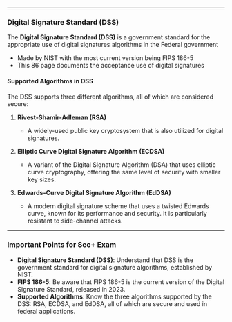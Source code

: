 
---
### Digital Signature Standard (DSS)

The **Digital Signature Standard (DSS)** is a government standard for the appropriate use of digital signatures algorithms in the Federal government

- Made by NIST with the most current version being FIPS 186-5 
- This 86 page documents the acceptance use of digital signatures

#### Supported Algorithms in DSS

The DSS supports three different algorithms, all of which are considered secure:

1. **Rivest-Shamir-Adleman (RSA)**
    
    - A widely-used public key cryptosystem that is also utilized for digital signatures.
2. **Elliptic Curve Digital Signature Algorithm (ECDSA)**
    
    - A variant of the Digital Signature Algorithm (DSA) that uses elliptic curve cryptography, offering the same level of security with smaller key sizes.
3. **Edwards-Curve Digital Signature Algorithm (EdDSA)**
    
    - A modern digital signature scheme that uses a twisted Edwards curve, known for its performance and security. It is particularly resistant to side-channel attacks.

---
### Important Points for Sec+ Exam

- **Digital Signature Standard (DSS)**: Understand that DSS is the government standard for digital signature algorithms, established by NIST.
- **FIPS 186-5**: Be aware that FIPS 186-5 is the current version of the Digital Signature Standard, released in 2023.
- **Supported Algorithms**: Know the three algorithms supported by the DSS: RSA, ECDSA, and EdDSA, all of which are secure and used in federal applications.